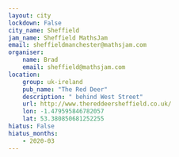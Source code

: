 ```yaml
---
layout: city                                           
lockdown: False
city_name: Sheffield                                                               
jam_name: Sheffield MathsJam
email: sheffieldmanchester@mathsjam.com
organiser:
    name: Brad
    email: sheffield@mathsjam.com
location:
    group: uk-ireland
    pub_name: "The Red Deer"
    description: " behind West Street"
    url: http://www.thereddeersheffield.co.uk/
    lon: -1.479595846782057
    lat: 53.380850681252255
hiatus: False
hiatus_months:
    - 2020-03
---
```

